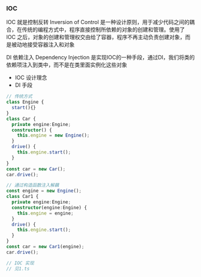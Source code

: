 ### IOC
IOC 就是控制反转 Inversion of Control 是一种设计原则，用于减少代码之间的耦合，在传统的编程方式中，程序直接控制所依赖的对象的创建和管理。使用了 IOC 之后，对象的创建和管理权交由给了容器，程序不再主动负责创建对象，而是被动地接受容器注入和对象

DI 依赖注入 Dependency Injection 是实现IOC的一种手段，通过DI，我们将类的依赖项注入到类中，而不是在类里面实例化这些对象

- IOC 设计理念
- DI 手段

```ts
// 传统方式
class Engine {
  start(){}
}
class Car {
  private engine:Engine;
  constructor() {
    this.engine = new Engine();
  }
  drive() {
    this.engine.start();
  }
}
const car = new Car();
car.drive();

// 通过构造函数注入解藕
const engine = new Engine();
class Car1 {
  private engine:Engine;
  constructor(engine:Engine) {
    this.engine = engine;
  }
  drive() {
    this.engine.start();
  }
}
const car = new Car1(engine);
car.drive();

// IOC 实现
// 见1.ts
```